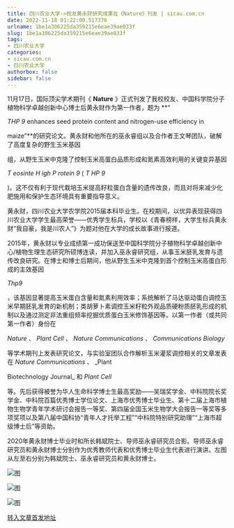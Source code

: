```yaml
---
title: 四川农业大学->校友黄永财研究成果在《Nature》刊发 | sicau.com.cn
date: 2022-11-18 01:22:00.517376
urlname: 1be1a306225da359215e6eae39ae033f
slug: 1be1a306225da359215e6eae39ae033f
tags: 
- 四川农业大学
categories:
- sicau.com.cn
- 四川农业大学
authorbox: false
sidebar: false
---
```

11月17日，国际顶尖学术期刊《 **Nature** 》正式刊发了我校校友、中国科学院分子植物科学卓越创新中心博士后黄永财作为第一作者，题为 **“

_THP_ _9_ enhances seed protein content and nitrogen-use efficiency in

maize”**的研究论文。黄永财和他所在的巫永睿组以及合作者王文琴团队，破解了高度复杂的野生玉米基因
<!--more-->
组，从野生玉米中克隆了控制玉米高蛋白品质形成和氮素高效利用的关键变异基因

_T_ _eosinte_ _H_ _igh_ _P_ _rotein 9_ ( _T_ _HP_ _9_

)。这不仅有利于现代栽培玉米提高籽粒蛋白含量的遗传改良，而且对将来减少化肥施用和保护生态环境具有重要指导意义。

黄永财，四川农业大学农学院2015届本科毕业生。在校期间，以优异表现获得四川农业大学学生最高荣誉——优秀学生标兵，学校以《青春榜样，大学生标兵黄永财“我自豪，我是川农人”》为题对他在大学的成长故事进行报道。

2015年，黄永财以专业成绩第一成功保送至中国科学院分子植物科学卓越创新中心/植物生理生态研究所硕博连读，并加入巫永睿研究组，从事玉米胚乳发育与遗传改良研究。在博士和博士后期间，他从野生玉米中克隆到首个控制玉米高蛋白形成的主效基因

_Thp9_

，该基因显著提高玉米蛋白含量和氮素利用效率；系统解析了马达驱动蛋白调控玉米早期胚乳发育的新机制；类胡萝卜素调控玉米籽粒外观品质硬粉质胚乳形成的机制以及通过测定非法重组频率挖掘优质蛋白玉米修饰基因等。以第一作者（或共同第一作者）身份在

_Nature_ 、 _Plant Cell_ 、 _Nature Communications_ 、 _Communications Biology_

等学术期刊上发表研究论文，与实验室团队合作解析玉米灌浆调控相关的文章发表在 _Nature Communications_ 、 _Plant

Biotechnology Journal_ 和 _Plant Cell_

等。先后获得被誉为华人生命科学博士生最高奖励——吴瑞奖学金、中科院院长奖学金、中科院百篇优秀博士学位论文、上海市优秀博士毕业生、第十二届上海市植物生物学青年学术研讨会报告一等奖、第四届全国玉米生物学大会报告一等奖等多项奖项以及第八届中国科协“青年人才托举工程”“中科院特别研究助理”“上海市超级博士后”等资助。

2020年黄永财博士毕业时和所长韩斌院士、导师巫永睿研究员合影。导师巫永睿研究员和黄永财博士分别作为优秀教师代表和优秀博士毕业生代表进行演讲。左图从左至右分别为韩斌院士、巫永睿研究员和黄永财博士。

![图](https://news.sicau.edu.cn/__local/1/BB/62/26E3EFFEDAA81FB87E32A8252BA_12F2AFE9_DE2E8.png)

![图](https://news.sicau.edu.cn/__local/4/B7/5E/081CFB98E7DC9F38BEBECDFADBA_28D7870F_5A58B.png)

![图](https://news.sicau.edu.cn/__local/4/B7/7F/FB78C4F6FC1AEDDDAAD7772D062_DA1C2385_1377D.jpg)

[转入文章首发地址](https://news.sicau.edu.cn/info/1078/70238.htm)
